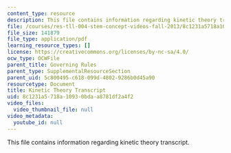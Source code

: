 ```yaml
---
content_type: resource
description: This file contains information regarding kinetic theory transcript.
file: /courses/res-tll-004-stem-concept-videos-fall-2013/8c1231a5718a10930bdaa8781df2a4f2_MITRES_TLL-004F13_KineTheo.pdf
file_size: 141879
file_type: application/pdf
learning_resource_types: []
license: https://creativecommons.org/licenses/by-nc-sa/4.0/
ocw_type: OCWFile
parent_title: Governing Rules
parent_type: SupplementalResourceSection
parent_uid: 5c800495-c618-099d-4802-9286b0d45a90
resourcetype: Document
title: Kinetic Theory Transcript
uid: 8c1231a5-718a-1093-0bda-a8781df2a4f2
video_files:
  video_thumbnail_file: null
video_metadata:
  youtube_id: null
---
```

This file contains information regarding kinetic theory transcript.